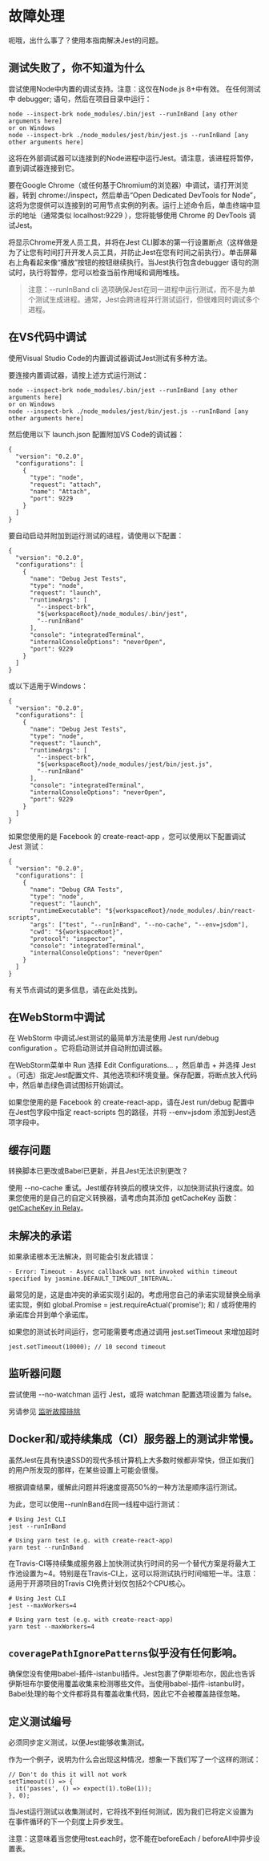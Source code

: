 # 故障处理

呃哦，出什么事了？使用本指南解决Jest的问题。

## 测试失败了，你不知道为什么

尝试使用Node中内置的调试支持。注意：这仅在Node.js 8+中有效。
在任何测试中 debugger; 语句，然后在项目目录中运行：

```
node --inspect-brk node_modules/.bin/jest --runInBand [any other arguments here]
or on Windows
node --inspect-brk ./node_modules/jest/bin/jest.js --runInBand [any other arguments here]
```

这将在外部调试器可以连接到的Node进程中运行Jest。请注意，该进程将暂停，直到调试器连接到它。

要在Google Chrome（或任何基于Chromium的浏览器）中调试，请打开浏览器，转到 chrome://inspect，然后单击“Open Dedicated DevTools for Node”，这将为您提供可以连接到的可用节点实例的列表。运行上述命令后，单击终端中显示的地址（通常类似 localhost:9229 ），您将能够使用 Chrome 的 DevTools 调试Jest。

将显示Chrome开发人员工具，并将在Jest CLI脚本的第一行设置断点（这样做是为了让您有时间打开开发人员工具，并防止Jest在您有时间之前执行）。单击屏幕右上角看起来像“播放”按钮的按钮继续执行。当Jest执行包含debugger 语句的测试时，执行将暂停，您可以检查当前作用域和调用堆栈。

> 注意：--runInBand cli 选项确保Jest在同一进程中运行测试，而不是为单个测试生成进程。通常，Jest会跨进程并行测试运行，但很难同时调试多个进程。

## 在VS代码中调试

使用Visual Studio Code的内置调试器调试Jest测试有多种方法。

要连接内置调试器，请按上述方式运行测试：

```
node --inspect-brk node_modules/.bin/jest --runInBand [any other arguments here]
or on Windows
node --inspect-brk ./node_modules/jest/bin/jest.js --runInBand [any other arguments here]
```

然后使用以下 launch.json 配置附加VS Code的调试器：

```
{
  "version": "0.2.0",
  "configurations": [
    {
      "type": "node",
      "request": "attach",
      "name": "Attach",
      "port": 9229
    }
  ]
}
```

要自动启动并附加到运行测试的进程，请使用以下配置：

```
{
  "version": "0.2.0",
  "configurations": [
    {
      "name": "Debug Jest Tests",
      "type": "node",
      "request": "launch",
      "runtimeArgs": [
        "--inspect-brk",
        "${workspaceRoot}/node_modules/.bin/jest",
        "--runInBand"
      ],
      "console": "integratedTerminal",
      "internalConsoleOptions": "neverOpen",
      "port": 9229
    }
  ]
}
```

或以下适用于Windows：

```
{
  "version": "0.2.0",
  "configurations": [
    {
      "name": "Debug Jest Tests",
      "type": "node",
      "request": "launch",
      "runtimeArgs": [
        "--inspect-brk",
        "${workspaceRoot}/node_modules/jest/bin/jest.js",
        "--runInBand"
      ],
      "console": "integratedTerminal",
      "internalConsoleOptions": "neverOpen",
      "port": 9229
    }
  ]
}
```

如果您使用的是 Facebook 的 create-react-app ，您可以使用以下配置调试 Jest 测试：

```
{
  "version": "0.2.0",
  "configurations": [
    {
      "name": "Debug CRA Tests",
      "type": "node",
      "request": "launch",
      "runtimeExecutable": "${workspaceRoot}/node_modules/.bin/react-scripts",
      "args": ["test", "--runInBand", "--no-cache", "--env=jsdom"],
      "cwd": "${workspaceRoot}",
      "protocol": "inspector",
      "console": "integratedTerminal",
      "internalConsoleOptions": "neverOpen"
    }
  ]
}
```

有关节点调试的更多信息，请在此处找到。

## 在WebStorm中调试

在 WebStorm 中调试Jest测试的最简单方法是使用 Jest run/debug configuration 。它将启动测试并自动附加调试器。

在WebStorm菜单中 Run 选择 Edit Configurations... ，然后单击 + 并选择 Jest 。（可选）指定Jest配置文件、其他选项和环境变量。保存配置，将断点放入代码中，然后单击绿色调试图标开始调试。

如果您使用的是 Facebook 的 create-react-app，请在Jest run/debug 配置中在Jest包字段中指定 react-scripts 包的路径，并将 --env=jsdom 添加到Jest选项字段中。

## 缓存问题

转换脚本已更改或Babel已更新，并且Jest无法识别更改？

使用 --no-cache 重试。Jest缓存转换后的模块文件，以加快测试执行速度。如果您使用的是自己的自定义转换器，请考虑向其添加 getCacheKey 函数：[getCacheKey in Relay](https://github.com/facebook/relay/blob/58cf36c73769690f0bbf90562707eadb062b029d/scripts/jest/preprocessor.js#L56-L61)。

## 未解决的承诺

如果承诺根本无法解决，则可能会引发此错误：

```
- Error: Timeout - Async callback was not invoked within timeout specified by jasmine.DEFAULT_TIMEOUT_INTERVAL.`
```

最常见的是，这是由冲突的承诺实现引起的。考虑用您自己的承诺实现替换全局承诺实现，例如 global.Promise = jest.requireActual('promise'); 和 / 或将使用的承诺库合并到单个承诺库。 

如果您的测试长时间运行，您可能需要考虑通过调用 jest.setTimeout 来增加超时

```
jest.setTimeout(10000); // 10 second timeout
```

## 监听器问题

尝试使用 --no-watchman 运行 Jest，或将 watchman 配置选项设置为 false。

另请参见 [监听故障排除](https://facebook.github.io/watchman/docs/troubleshooting)

## Docker和/或持续集成（CI）服务器上的测试非常慢。

虽然Jest在具有快速SSD的现代多核计算机上大多数时候都非常快，但正如我们的用户所发现的那样，在某些设置上可能会很慢。

根据调查结果，缓解此问题并将速度提高50%的一种方法是顺序运行测试。

为此，您可以使用--runInBand在同一线程中运行测试：

```
# Using Jest CLI
jest --runInBand

# Using yarn test (e.g. with create-react-app)
yarn test --runInBand
```

在Travis-CI等持续集成服务器上加快测试执行时间的另一个替代方案是将最大工作池设置为~4。特别是在Travis-CI上，这可以将测试执行时间缩短一半。注意：适用于开源项目的Travis CI免费计划仅包括2个CPU核心。

```
# Using Jest CLI
jest --maxWorkers=4

# Using yarn test (e.g. with create-react-app)
yarn test --maxWorkers=4
```

## `coveragePathIgnorePatterns`似乎没有任何影响。

确保您没有使用babel-插件-istanbul插件。Jest包裹了伊斯坦布尔，因此也告诉伊斯坦布尔要使用覆盖收集来检测哪些文件。当使用babel-插件-istanbul时，Babel处理的每个文件都将具有覆盖收集代码，因此它不会被覆盖路径忽略。

## 定义测试编号

必须同步定义测试，以便Jest能够收集测试。

作为一个例子，说明为什么会出现这种情况，想象一下我们写了一个这样的测试：

```
// Don't do this it will not work
setTimeout(() => {
  it('passes', () => expect(1).toBe(1));
}, 0);
```

当Jest运行测试以收集测试时，它将找不到任何测试，因为我们已将定义设置为在事件循环的下一个刻度上异步发生。

注意：这意味着当您使用test.each时，您不能在beforeEach / beforeAll中异步设置表。



